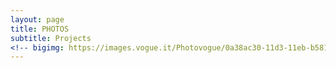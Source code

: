 ```yaml
---
layout: page
title: PHOTOS
subtitle: Projects
<!-- bigimg: https://images.vogue.it/Photovogue/0a38ac30-11d3-11eb-b581-2fe907d89330_large.jpg -->
---
```

<!--
<h2><a href="https://www.vogue.com/photovogue/photographers/149678 target="_blank">PHOTOVOGUE</a></h2>
  <p>Portfolio sulla piattaforma Vogue Italia</p>
  <hr>
{% for photocollection in site.photocollections %}
  <div class="photocollection">
    <h2><a href="{{ photocollection.url }}">{{ photocollection.title }}
    </a></h2>
    <p>{{ photocollection.short-description }} {{ photocollection.images[0].image_path }}</p>
    <hr>
  </div> 
{% endfor %}
-->
<head>
<meta name="viewport" content="initial-scale=1.0, maximum-scale=1.0, width=device-width, user-scalable=no">
<!--
<style>
a:link {
  color: white;
  background-color: black;
  text-decoration: none;
}
a:visited {
  color: white;
  background-color: black;
  text-decoration: none;
}
a:hover {
  color: white;
  background-color: black;
  text-decoration: none;
}
a:active {
  color: white;
  background-color: black;
  text-decoration: none;
}
</style>
-->

</head>

<body>
 <div id="photocollection"></div>
 
 <script>
    var html_cmd = "";

    {% for photocollection in site.photocollections %}
        html_cmd+="<div class='square bg' style='background-image: url(" + "{{ photocollection.images[0].image_path }}" + ")'>";
        html_cmd+="<div class='content'>"
        html_cmd+="<div class='table'>"
        html_cmd+="<div class='table-cell'>"
        html_cmd+= "<a href='{{ photocollection.url }}' style='color:white; background-color:black'>" + "{{ photocollection.title }}" + "</a>";
        html_cmd+="</div>"
        html_cmd+="</div>"
        html_cmd+="</div>"
        html_cmd+="</div>"
//         console.log(html_cmd);
    {% endfor %}

        html_cmd+="<div class='square bg' style='background-image: url(" + "https://images.vogue.it/Photovogue/0a38ac30-11d3-11eb-b581-2fe907d89330_large.jpg" + ")'>";
        html_cmd+="<div class='content'>"
        html_cmd+="<div class='table'>"
        html_cmd+="<div class='table-cell'>"
        html_cmd+= "<a href='https://www.vogue.com/photovogue/photographers/149678' target='_blank' style='color:white; background-color:black'>" + "PORTFOLIO SULLA PIATTAFORMA VOGUE ITALIA" + "</a>";
        html_cmd+="</div>"
        html_cmd+="</div>"
        html_cmd+="</div>"
        html_cmd+="</div>"
    document.getElementById("photocollection").innerHTML=html_cmd;
</script>
</body>
